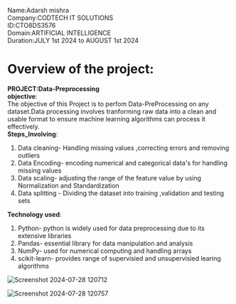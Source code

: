 Name:Adarsh mishra  
Company:CODTECH IT SOLUTIONS  
ID:CTO8DS3576  
Domain:ARTIFICIAL INTELLIGENCE  
Duration:JULY 1st 2024 to AUGUST 1st 2024  


# Overview of the project:
__PROJECT:Data-Preprocessing__  
__objective__:  
The objective of this Project is to perfom Data-PreProcessing on any dataset.Data processing involves tranforming raw data into a clean and usable format
to ensure machine learning algorithms can process it effectively.  
__Steps_Involving__:   
1) Data cleaning- Handling missing values ,correcting errors and removing outliers  
2) Data Encoding- encoding numerical and categorical data's for handling missing values  
3) Data scaling- adjusting the range of the feature value by using Normalization and Standardization  
4) Data splitting - Dividing the dataset into training ,validation and testing sets

__Technology used__:  
1) Python- python is widely used for data preprocessing due to its extensive libraries  
2) Pandas- essential library for data manipulation and analysis  
3) NumPy- used for numerical computing and handling arrays  
4) scikit-learn- provides range of supervisied and unsupervisied learing algorithms











 
![Screenshot 2024-07-28 120712](https://github.com/user-attachments/assets/5d06e4b4-21e8-49c2-8a6f-29f8be541ce5)

![Screenshot 2024-07-28 120757](https://github.com/user-attachments/assets/fab4f8b5-ecf8-4193-ada2-d2fbd108373a)

